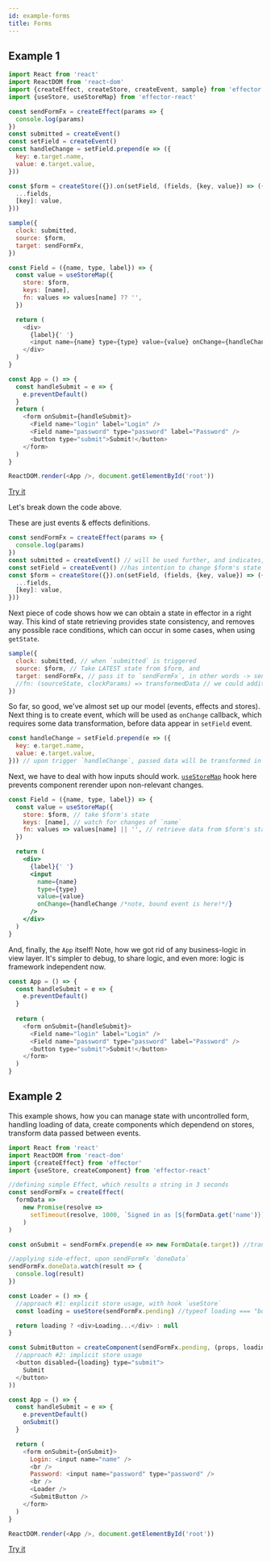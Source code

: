 ```yaml
---
id: example-forms
title: Forms
---
```


## Example 1

```js
import React from 'react'
import ReactDOM from 'react-dom'
import {createEffect, createStore, createEvent, sample} from 'effector'
import {useStore, useStoreMap} from 'effector-react'

const sendFormFx = createEffect(params => {
  console.log(params)
})
const submitted = createEvent()
const setField = createEvent()
const handleChange = setField.prepend(e => ({
  key: e.target.name,
  value: e.target.value,
}))

const $form = createStore({}).on(setField, (fields, {key, value}) => ({
  ...fields,
  [key]: value,
}))

sample({
  clock: submitted,
  source: $form,
  target: sendFormFx,
})

const Field = ({name, type, label}) => {
  const value = useStoreMap({
    store: $form,
    keys: [name],
    fn: values => values[name] ?? '',
  })

  return (
    <div>
      {label}{' '}
      <input name={name} type={type} value={value} onChange={handleChange} />
    </div>
  )
}

const App = () => {
  const handleSubmit = e => {
    e.preventDefault()
  }
  return (
    <form onSubmit={handleSubmit}>
      <Field name="login" label="Login" />
      <Field name="password" type="password" label="Password" />
      <button type="submit">Submit!</button>
    </form>
  )
}

ReactDOM.render(<App />, document.getElementById('root'))
```

[Try it](https://share.effector.dev/7MLIhEFC)

Let's break down the code above.

These are just events & effects definitions.

```js
const sendFormFx = createEffect(params => {
  console.log(params)
})
const submitted = createEvent() // will be used further, and indicates, we have an intention to submit form
const setField = createEvent() //has intention to change $form's state in a way, defined in reducer further
const $form = createStore({}).on(setField, (fields, {key, value}) => ({
  ...fields,
  [key]: value,
}))
```

Next piece of code shows how we can obtain a state in effector in a right way. This kind of state retrieving provides state consistency, and removes any possible race conditions, which can occur in some cases, when using `getState`.

```js
sample({
  clock: submitted, // when `submitted` is triggered
  source: $form, // Take LATEST state from $form, and
  target: sendFormFx, // pass it to `sendFormFx`, in other words -> sendFormFx(state)
  //fn: (sourceState, clockParams) => transformedData // we could additionally transform data here, but if we need just pass source's value, we may omit this property
})
```

So far, so good, we've almost set up our model (events, effects and stores). Next thing is to create event, which will be used as `onChange` callback, which requires some data transformation, before data appear in `setField` event.

```js
const handleChange = setField.prepend(e => ({
  key: e.target.name,
  value: e.target.value,
})) // upon trigger `handleChange`, passed data will be transformed in a way, described in function above, and returning value will be passed to original `setField` event.
```

Next, we have to deal with how inputs should work. [`useStoreMap`](/api/effector-react/useStoreMap.md) hook here prevents component rerender upon non-relevant changes.

```jsx
const Field = ({name, type, label}) => {
  const value = useStoreMap({
    store: $form, // take $form's state
    keys: [name], // watch for changes of `name`
    fn: values => values[name] || '', // retrieve data from $form's state in this way (note: there will be an error, if undefined is returned)
  })

  return (
    <div>
      {label}{' '}
      <input
        name={name}
        type={type}
        value={value}
        onChange={handleChange /*note, bound event is here!*/}
      />
    </div>
  )
}
```

And, finally, the `App` itself! Note, how we got rid of any business-logic in view layer. It's simpler to debug, to share logic, and even more: logic is framework independent now.

```js
const App = () => {
  const handleSubmit = e => {
    e.preventDefault()
  }
  
  return (
    <form onSubmit={handleSubmit}>
      <Field name="login" label="Login" />
      <Field name="password" type="password" label="Password" />
      <button type="submit">Submit!</button>
    </form>
  )
}
```
## Example 2

This example shows, how you can manage state with uncontrolled form, handling loading of data, create components which dependend on stores, transform data passed between events.

```js
import React from 'react'
import ReactDOM from 'react-dom'
import {createEffect} from 'effector'
import {useStore, createComponent} from 'effector-react'

//defining simple Effect, which results a string in 3 seconds
const sendFormFx = createEffect(
  formData =>
    new Promise(resolve =>
      setTimeout(resolve, 1000, `Signed in as [${formData.get('name')}]`)
    )
)

const onSubmit = sendFormFx.prepend(e => new FormData(e.target)) //transforming upcoming data, from DOM Event to FormData

//applying side-effect, upon sendFormFx `doneData`
sendFormFx.doneData.watch(result => {
  console.log(result)
})

const Loader = () => {
  //approach #1: explicit store usage, with hook `useStore`
  const loading = useStore(sendFormFx.pending) //typeof loading === "boolean"

  return loading ? <div>Loading...</div> : null
}

const SubmitButton = createComponent(sendFormFx.pending, (props, loading) => (
  //approach #2: implicit store usage
  <button disabled={loading} type="submit">
    Submit
  </button>
))

const App = () => {
  const handleSubmit = e => {
    e.preventDefault()
    onSubmit()
  }

  return (
    <form onSubmit={onSubmit}>
      Login: <input name="name" />
      <br />
      Password: <input name="password" type="password" />
      <br />
      <Loader />
      <SubmitButton />
    </form>
  )
}

ReactDOM.render(<App />, document.getElementById('root'))
```

[Try it](https://share.effector.dev/7MCCii5k)

